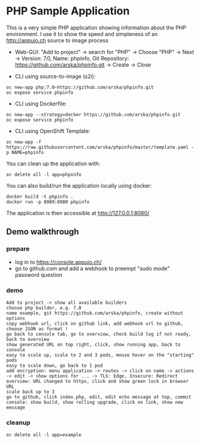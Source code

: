 # PHP Sample Application 

This is a very simple PHP application showing information about the PHP environment. I use it to show the speed and simpleness of an http://appuio.ch source to image process

* Web-GUI: "Add to project" -> search for "PHP" -> Choose "PHP" -> Next -> Version: 7.0, Name: phpinfo, Git Repository: https://github.com/arska/phpinfo.git -> Create -> Close

* CLI using source-to-image (s2i):
```
oc new-app php:7.0~https://github.com/arska/phpinfo.git
oc expose service phpinfo
```
* CLI using Dockerfile:
```
oc new-app --strategy=docker https://github.com/arska/phpinfo.git
oc expose service phpinfo
```
* CLI using OpenShift Template:
```
oc new-app -f https://raw.githubusercontent.com/arska/phpinfo/master/template.yaml -p NAME=phpinfo
```

You can clean up the application with:
```
oc delete all -l app=phpinfo
```

You can also build/run the application locally using docker:
```
docker build -t phpinfo .
docker run -p 8080:8080 phpinfo
```
The application is then accessible at http://127.0.0.1:8080/

## Demo walkthrough

### prepare

* log in to https://console.appuio.ch/
* go to github.com and add a webhook to preempt "sudo mode" password question

### demo

```
Add to project -> show all available builders
choose php builder, e.g. 7.0
name example, git https://github.com/arska/phpinfo, create without options
copy webhook url, click on github link, add webhook url to github, choose JSON as format !
go back to console tab, go to overview, check build log if not ready, back to overview
show generated URL on top right, click, show running app, back to console
easy to scale up, scale to 2 and 3 pods, mouse hover on the "starting" pods
easy to scale down, go back to 1 pod
add encryption: menu application -> routes -> click on name -> actions -> edit -> show options for ... -> TLS: Edge, Insecure: Redirect
overview: URL changed to https, click and show green lock in browser URL
scale back up to 3
go to github, click index.php, edit, edit echo message at top, commit
console: show build, show rolling upgrade, click on link, show new message
```

### cleanup
```
oc delete all -l app=example
```

